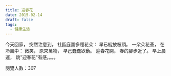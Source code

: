 ```yaml
---
title: 迎春花
date: 2015-02-14
draft: false
tags:
  - 健康生活
---
```

今天回家，
突然注意到，
社區庭園多種花朵：
早已綻放枝頭。
一朵朵花薈，
在冷風中：
微笑，
原來萬物，
早己蠢蠢欲動。
迎春花開，
春的腳步近了。
早上晨運，
跳"迎春花"有感。。。。


閱覽人數：307